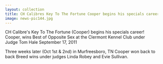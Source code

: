 ```yaml
---
layout: collection
title: CH Calibres Key To The Fortune Cooper begins his specials career
image: news-pic144.jpg
---
```

CH Calibre's Key To The Fortune (Cooper) begins his specials career!
 Cooper, wins Best of Opposite Sex at the Clermont Kennel Club under Judge Tom Hale September 17, 2011
 
 Three weeks later (Oct 1st & 2nd) in Murfreesboro, TN Cooper won back to back Breed wins under judges Linda Robey and Evie Sullivan.
